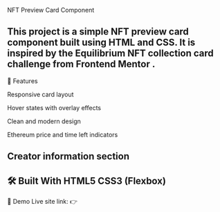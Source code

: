 NFT Preview Card Component

This project is a simple NFT preview card component built using HTML and CSS. It is inspired by the Equilibrium NFT collection card challenge from Frontend Mentor
.
----------------------------------------------------------------
🚀 Features

Responsive card layout

Hover states with overlay effects

Clean and modern design

Ethereum price and time left indicators

Creator information section
-----------------------------------------------------------------
🛠️ Built With
HTML5
CSS3 (Flexbox)
----------------------------------------------------------------
🎨 Demo
Live site link:
👉 
